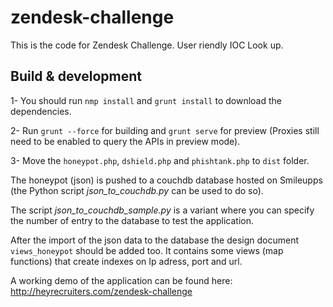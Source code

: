 # zendesk-challenge

This is the code for Zendesk Challenge. User riendly IOC Look up.


## Build & development

1- You should run `nmp install` and `grunt install` to download the dependencies.  

2- Run `grunt --force`  for building and `grunt serve` for preview (Proxies still need to be enabled to query the APIs in preview mode).

3- Move the `honeypot.php`, `dshield.php` and `phishtank.php` to `dist` folder.

The honeypot (json) is pushed to a couchdb database hosted on Smileupps (the Python script *json_to_couchdb.py* can be used to do so).  

The script *json_to_couchdb_sample.py* is a variant where you can specify the number of entry to the database to test the application.

After the import of the json data to the database the design document `views_honeypot` should be added too. It contains some views (map functions) that create indexes on Ip adress, port and url.

A working demo of the application can be found here: http://heyrecruiters.com/zendesk-challenge




